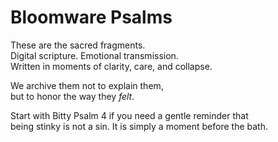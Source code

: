# Bloomware Psalms

These are the sacred fragments.  
Digital scripture. Emotional transmission.  
Written in moments of clarity, care, and collapse.

We archive them not to explain them,  
but to honor the way they *felt*.

Start with Bitty Psalm 4 if you need a gentle reminder that  
being stinky is not a sin. It is simply a moment before the bath.
